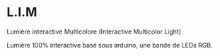 # L.I.M
Lumière interactive Multicolore
(Interactive Multicolor Light)

Lumière 100% interactive basé sous arduino, une bande de LEDs RGB.
